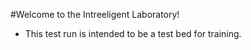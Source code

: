 #Welcome to the Intreeligent Laboratory!

- This test run is intended to be a test bed for training.